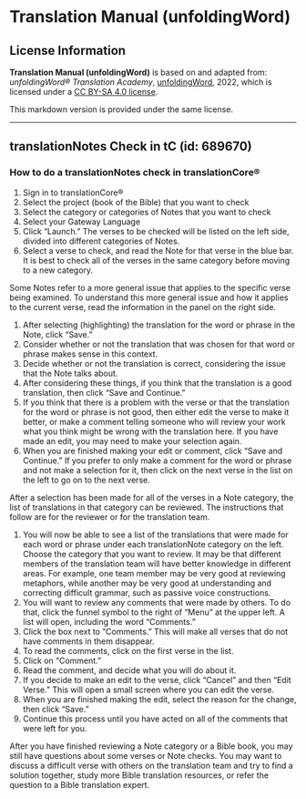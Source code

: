 # Translation Manual (unfoldingWord)

## License Information

**Translation Manual (unfoldingWord)** is based on and adapted from: _unfoldingWord® Translation Academy_, [unfoldingWord](https://unfoldingword.org/utw), 2022, which is licensed under a [CC BY-SA 4.0 license](https://creativecommons.org/licenses/by-sa/4.0/legalcode.en).

This markdown version is provided under the same license.



--------------------------------

## translationNotes Check in tC (id: 689670)

### How to do a translationNotes check in translationCore®

1. Sign in to translationCore®
2. Select the project (book of the Bible) that you want to check
3. Select the category or categories of Notes that you want to check
4. Select your Gateway Language
5. Click “Launch.” The verses to be checked will be listed on the left side, divided into different categories of Notes.
6. Select a verse to check, and read the Note for that verse in the blue bar. It is best to check all of the verses in the same category before moving to a new category.

Some Notes refer to a more general issue that applies to the specific verse being examined. To understand this more general issue and how it applies to the current verse, read the information in the panel on the right side.

1. After selecting (highlighting) the translation for the word or phrase in the Note, click “Save.”
2. Consider whether or not the translation that was chosen for that word or phrase makes sense in this context.
3. Decide whether or not the translation is correct, considering the issue that the Note talks about.
4. After considering these things, if you think that the translation is a good translation, then click “Save and Continue.”
5. If you think that there is a problem with the verse or that the translation for the word or phrase is not good, then either edit the verse to make it better, or make a comment telling someone who will review your work what you think might be wrong with the translation here. If you have made an edit, you may need to make your selection again.
6. When you are finished making your edit or comment, click “Save and Continue.” If you prefer to only make a comment for the word or phrase and not make a selection for it, then click on the next verse in the list on the left to go on to the next verse.

After a selection has been made for all of the verses in a Note category, the list of translations in that category can be reviewed. The instructions that follow are for the reviewer or for the translation team.

1. You will now be able to see a list of the translations that were made for each word or phrase under each translationNote category on the left. Choose the category that you want to review. It may be that different members of the translation team will have better knowledge in different areas. For example, one team member may be very good at reviewing metaphors, while another may be very good at understanding and correcting difficult grammar, such as passive voice constructions.
2. You will want to review any comments that were made by others. To do that, click the funnel symbol to the right of “Menu” at the upper left. A list will open, including the word “Comments.”
3. Click the box next to “Comments.” This will make all verses that do not have comments in them disappear.
4. To read the comments, click on the first verse in the list.
5. Click on “Comment.”
6. Read the comment, and decide what you will do about it.
7. If you decide to make an edit to the verse, click “Cancel” and then “Edit Verse.” This will open a small screen where you can edit the verse.
8. When you are finished making the edit, select the reason for the change, then click “Save.”
9. Continue this process until you have acted on all of the comments that were left for you.

After you have finished reviewing a Note category or a Bible book, you may still have questions about some verses or Note checks. You may want to discuss a difficult verse with others on the translation team and try to find a solution together, study more Bible translation resources, or refer the question to a Bible translation expert.


